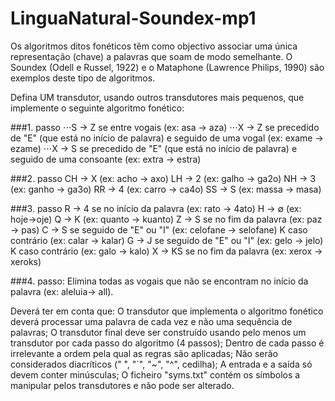# LinguaNatural-Soundex-mp1

Os algoritmos ditos fonéticos têm como objectivo associar uma única representação (chave) a palavras que soam de modo semelhante. O Soundex (Odell e Russel, 1922) e o Mataphone (Lawrence Philips, 1990) são exemplos deste tipo de algoritmos.

Defina UM transdutor, usando outros transdutores mais pequenos, que implemente o seguinte algoritmo fonético: 

###1. passo
⋅⋅⋅S → Z se entre vogais (ex: asa → aza)
⋅⋅⋅X → Z se precedido de "E" (que está no início de palavra) e seguido de uma vogal (ex: exame →
ezame)
⋅⋅⋅X → S se precedido de "E" (que está no início de palavra) e seguido de uma consoante (ex: extra → estra)

###2. passo
CH → X (ex: acho → axo)
LH → 2 (ex: galho → ga2o)
NH → 3 (ex: ganho → ga3o)
RR → 4 (ex: carro → ca4o)
SS → S (ex: massa → masa)

###3. passo
R → 4 se no início da palavra (ex: rato → 4ato)
H → ∅ (ex: hoje→oje)
Q → K (ex: quanto → kuanto)
Z → S se no fim da palavra (ex: paz → pas)
C → S se seguido de "E" ou "I" (ex: celofane → selofane)
    K caso contrário (ex: calar → kalar)
G → J se seguido de "E" ou "I" (ex: gelo → jelo)
    K caso contrário (ex: galo → kalo)
X → KS se no fim da palavra (ex: xerox → xeroks)

###4. passo:
Elimina todas as vogais que não se encontram no início da palavra (ex: aleluia→ all).


Deverá ter em conta que:
O transdutor que implementa o algoritmo fonético deverá processar uma palavra de cada vez e não uma sequência de palavras;
O transdutor final deve ser construído usando pelo menos um transdutor por cada passo do algoritmo (4 passos);
Dentro de cada passo é irrelevante a ordem pela qual as regras são aplicadas;
Não serão considerados diacríticos (" ́", "`", "~", "^", cedilha);
A entrada e a saída só devem conter minúsculas;
O ficheiro "syms.txt" contém os símbolos a manipular pelos transdutores e não pode ser alterado.
